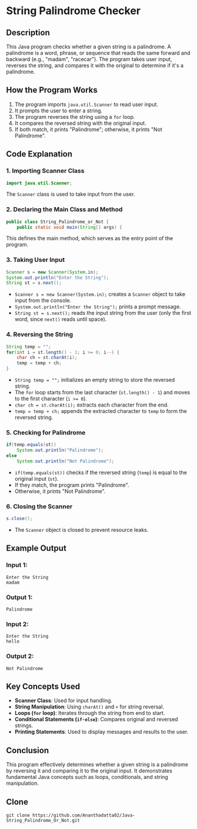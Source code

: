 # String Palindrome Checker

## Description
This Java program checks whether a given string is a palindrome. A palindrome is a word, phrase, or sequence that reads the same forward and backward (e.g., "madam", "racecar"). The program takes user input, reverses the string, and compares it with the original to determine if it's a palindrome.

## How the Program Works
1. The program imports `java.util.Scanner` to read user input.
2. It prompts the user to enter a string.
3. The program reverses the string using a `for` loop.
4. It compares the reversed string with the original input.
5. If both match, it prints "Palindrome"; otherwise, it prints "Not Palindrome".

## Code Explanation

### 1. Importing Scanner Class
```java
import java.util.Scanner;
```
The `Scanner` class is used to take input from the user.

### 2. Declaring the Main Class and Method
```java
public class String_Palindrome_or_Not {
    public static void main(String[] args) {
```
This defines the main method, which serves as the entry point of the program.

### 3. Taking User Input
```java
Scanner s = new Scanner(System.in);
System.out.println("Enter the String");
String st = s.next();
```
- `Scanner s = new Scanner(System.in);` creates a `Scanner` object to take input from the console.
- `System.out.println("Enter the String");` prints a prompt message.
- `String st = s.next();` reads the input string from the user (only the first word, since `next()` reads until space).

### 4. Reversing the String
```java
String temp = "";
for(int i = st.length() - 1; i >= 0; i--) {
    char ch = st.charAt(i);
    temp = temp + ch;
}
```
- `String temp = "";` initializes an empty string to store the reversed string.
- The `for` loop starts from the last character (`st.length() - 1`) and moves to the first character (`i >= 0`).
- `char ch = st.charAt(i);` extracts each character from the end.
- `temp = temp + ch;` appends the extracted character to `temp` to form the reversed string.

### 5. Checking for Palindrome
```java
if(temp.equals(st))
    System.out.println("Palindrome");
else
    System.out.println("Not Palindrome");
```
- `if(temp.equals(st))` checks if the reversed string (`temp`) is equal to the original input (`st`).
- If they match, the program prints "Palindrome".
- Otherwise, it prints "Not Palindrome".

### 6. Closing the Scanner
```java
s.close();
```
- The `Scanner` object is closed to prevent resource leaks.

## Example Output
### Input 1:
```
Enter the String
madam
```
### Output 1:
```
Palindrome
```

### Input 2:
```
Enter the String
hello
```
### Output 2:
```
Not Palindrome
```

## Key Concepts Used
- **Scanner Class**: Used for input handling.
- **String Manipulation**: Using `charAt()` and `+` for string reversal.
- **Loops (`for` loop)**: Iterates through the string from end to start.
- **Conditional Statements (`if-else`)**: Compares original and reversed strings.
- **Printing Statements**: Used to display messages and results to the user.

## Conclusion
This program effectively determines whether a given string is a palindrome by reversing it and comparing it to the original input. It demonstrates fundamental Java concepts such as loops, conditionals, and string manipulation.

## Clone
```
git clone https://github.com/Ananthadatta02/Java-String_Palindrome_Or_Not.git
```
